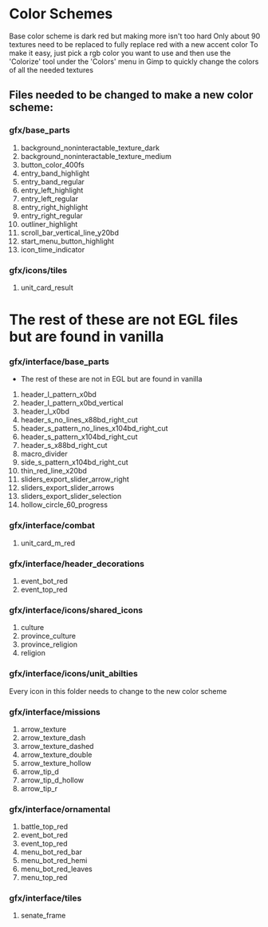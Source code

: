 # Color Schemes

Base color scheme is dark red but making more isn't too hard
Only about 90 textures need to be replaced to fully replace red with a new accent color
To make it easy, just pick a rgb color you want to use and then use the 'Colorize' tool under the 'Colors' menu in Gimp to quickly change the colors of all the needed textures

## Files needed to be changed to make a new color scheme:

### gfx/base_parts

1. background_noninteractable_texture_dark
2. background_noninteractable_texture_medium
3. button_color_400fs
4. entry_band_highlight
5. entry_band_regular
6. entry_left_highlight
7. entry_left_regular
8. entry_right_highlight
9. entry_right_regular
10. outliner_highlight
11. scroll_bar_vertical_line_y20bd
12. start_menu_button_highlight
13. icon_time_indicator

### gfx/icons/tiles

1. unit_card_result



# The rest of these are not EGL files but are found in vanilla

### gfx/interface/base_parts

- The rest of these are not in EGL but are found in vanilla

1. header_l_pattern_x0bd
2. header_l_pattern_x0bd_vertical
3. header_l_x0bd
4. header_s_no_lines_x88bd_right_cut
5. header_s_pattern_no_lines_x104bd_right_cut
6. header_s_pattern_x104bd_right_cut
7. header_s_x88bd_right_cut
8. macro_divider
9. side_s_pattern_x104bd_right_cut
10. thin_red_line_x20bd
11. sliders_export_slider_arrow_right
12. sliders_export_slider_arrows
13. sliders_export_slider_selection
14. hollow_circle_60_progress

### gfx/interface/combat

1. unit_card_m_red


### gfx/interface/header_decorations

1. event_bot_red
2. event_top_red

### gfx/interface/icons/shared_icons

1. culture
2. province_culture
3. province_religion
4. religion

### gfx/interface/icons/unit_abilties

Every icon in this folder needs to change to the new color scheme


### gfx/interface/missions

1. arrow_texture
2. arrow_texture_dash
3. arrow_texture_dashed
4. arrow_texture_double
5. arrow_texture_hollow
6. arrow_tip_d
7. arrow_tip_d_hollow
8. arrow_tip_r

### gfx/interface/ornamental

1. battle_top_red
2. event_bot_red
3. event_top_red
4. menu_bot_red_bar
5. menu_bot_red_hemi
6. menu_bot_red_leaves
7. menu_top_red

### gfx/interface/tiles

1. senate_frame
